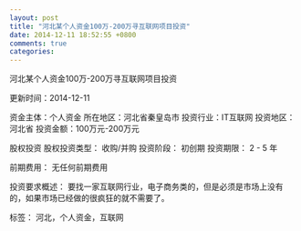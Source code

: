```yaml
---
layout: post
title: "河北某个人资金100万-200万寻互联网项目投资"
date: 2014-12-11 18:52:55 +0800
comments: true
categories: 
---
```

河北某个人资金100万-200万寻互联网项目投资



更新时间：2014-12-11

资金主体：个人资金
所在地区：河北省秦皇岛市
投资行业：IT互联网
投资地区：河北省
投资金额：100万元-200万元

股权投资
股权投资类型：
                            收购/并购 
                                                                                投资阶段：
                            初创期 
                                                                                                                                        投资期限：
                            2 - 5 年

前期费用：
无任何前期费用

投资要求概述：
要找一家互联网行业，电子商务类的，但是必须是市场上没有的，如果市场已经做的很疯狂的就不需要了。

标签：
河北，个人资金，互联网

